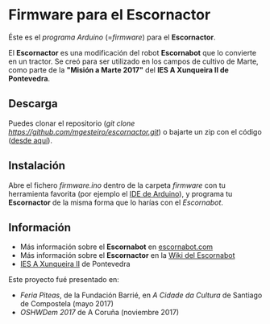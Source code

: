 
# Firmware para el Escornactor

Éste es el *programa Arduino* (=*firmware*) para el **Escornactor**.

El **Escornactor** es una modificación del robot **Escornabot** que lo
convierte en un tractor. Se creó para ser utilizado en los campos de
cultivo de Marte, como parte de la **"Misión a Marte 2017"** del
**IES A Xunqueira II de Pontevedra**.

## Descarga

Puedes clonar el repositorio (*git clone https://github.com/mgesteiro/escornactor.git*) o bajarte un zip con el código ([desde aquí](https://github.com/mgesteiro/escornactor/archive/stable.zip)).


## Instalación

Abre el fichero *firmware.ino* dentro de la carpeta *firmware* con tu herramienta favorita (por ejemplo el [IDE de Arduino](https://www.arduino.cc/en/Main/Software)), y programa tu **Escornactor** de la misma forma que lo harías con el *Escornabot*.


## Información

* Más información sobre el **Escornabot** en [escornabot.com](http://escornabot.com)
* Más información sobre el **Escornactor** en la [Wiki del Escornabot](http://escornabot.org/wiki/index.php/Escornactor)
* [IES A Xunqueira II](http://www.edu.xunta.gal/centros/iesxunqueira2/) de Pontevedra


Este proyecto fué presentado en:
* *Feria Piteas*, de la Fundación Barrié, en *A Cidade da Cultura* de Santiago de Compostela (mayo 2017)
* *OSHWDem 2017* de A Coruña (noviembre 2017)